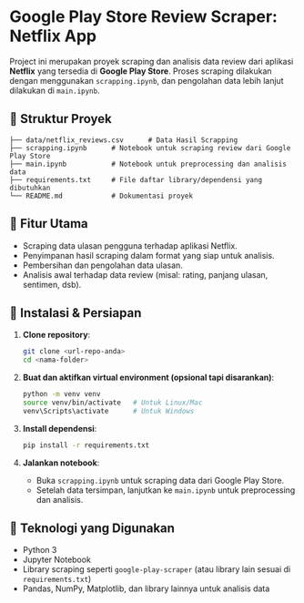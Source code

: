 # Google Play Store Review Scraper: Netflix App

Project ini merupakan proyek scraping dan analisis data review dari aplikasi **Netflix** yang tersedia di **Google Play Store**. Proses scraping dilakukan dengan menggunakan `scrapping.ipynb`, dan pengolahan data lebih lanjut dilakukan di `main.ipynb`.

## 📁 Struktur Proyek

```.
├── data/netflix_reviews.csv      # Data Hasil Scrapping
├── scrapping.ipynb      # Notebook untuk scraping review dari Google Play Store
├── main.ipynb           # Notebook untuk preprocessing dan analisis data
├── requirements.txt     # File daftar library/dependensi yang dibutuhkan
└── README.md            # Dokumentasi proyek
```

## 🚀 Fitur Utama

- Scraping data ulasan pengguna terhadap aplikasi Netflix.
- Penyimpanan hasil scraping dalam format yang siap untuk analisis.
- Pembersihan dan pengolahan data ulasan.
- Analisis awal terhadap data review (misal: rating, panjang ulasan, sentimen, dsb).

## 🔧 Instalasi & Persiapan

1. **Clone repository**:
   ```bash
   git clone <url-repo-anda>
   cd <nama-folder>
   ```

2. **Buat dan aktifkan virtual environment (opsional tapi disarankan)**:
   ```bash
   python -m venv venv
   source venv/bin/activate   # Untuk Linux/Mac
   venv\Scripts\activate      # Untuk Windows
   ```

3. **Install dependensi**:
   ```bash
   pip install -r requirements.txt
   ```

4. **Jalankan notebook**:
   - Buka `scrapping.ipynb` untuk scraping data dari Google Play Store.
   - Setelah data tersimpan, lanjutkan ke `main.ipynb` untuk preprocessing dan analisis.

## 🧠 Teknologi yang Digunakan

- Python 3
- Jupyter Notebook
- Library scraping seperti `google-play-scraper` (atau library lain sesuai di `requirements.txt`)
- Pandas, NumPy, Matplotlib, dan library lainnya untuk analisis data

